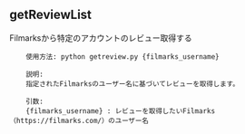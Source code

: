 ## getReviewList

Filmarksから特定のアカウントのレビュー取得する

```
    使用方法: python getreview.py {filmarks_username}
    
    説明:
    指定されたFilmarksのユーザー名に基づいてレビューを取得します。
    
    引数:
    {filmarks_username} : レビューを取得したいFilmarks（https://filmarks.com/）のユーザー名
```